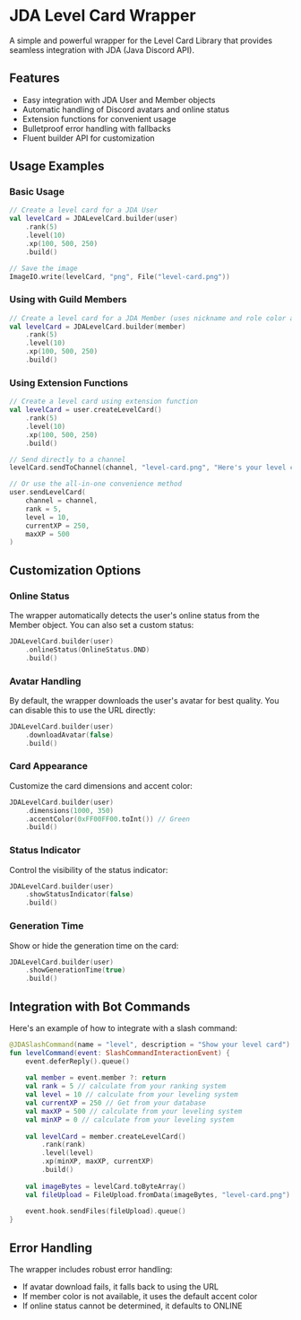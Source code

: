 # JDA Level Card Wrapper

A simple and powerful wrapper for the Level Card Library that provides seamless integration with JDA (Java Discord API).

## Features

- Easy integration with JDA User and Member objects
- Automatic handling of Discord avatars and online status
- Extension functions for convenient usage
- Bulletproof error handling with fallbacks
- Fluent builder API for customization

## Usage Examples

### Basic Usage

```kotlin
// Create a level card for a JDA User
val levelCard = JDALevelCard.builder(user)
    .rank(5)
    .level(10)
    .xp(100, 500, 250)
    .build()

// Save the image
ImageIO.write(levelCard, "png", File("level-card.png"))
```

### Using with Guild Members

```kotlin
// Create a level card for a JDA Member (uses nickname and role color automatically)
val levelCard = JDALevelCard.builder(member)
    .rank(5)
    .level(10)
    .xp(100, 500, 250)
    .build()
```

### Using Extension Functions

```kotlin
// Create a level card using extension function
val levelCard = user.createLevelCard()
    .rank(5)
    .level(10)
    .xp(100, 500, 250)
    .build()

// Send directly to a channel
levelCard.sendToChannel(channel, "level-card.png", "Here's your level card!")

// Or use the all-in-one convenience method
user.sendLevelCard(
    channel = channel,
    rank = 5,
    level = 10,
    currentXP = 250,
    maxXP = 500
)
```

## Customization Options

### Online Status

The wrapper automatically detects the user's online status from the Member object. You can also set a custom status:

```kotlin
JDALevelCard.builder(user)
    .onlineStatus(OnlineStatus.DND)
    .build()
```

### Avatar Handling

By default, the wrapper downloads the user's avatar for best quality. You can disable this to use the URL directly:

```kotlin
JDALevelCard.builder(user)
    .downloadAvatar(false)
    .build()
```

### Card Appearance

Customize the card dimensions and accent color:

```kotlin
JDALevelCard.builder(user)
    .dimensions(1000, 350)
    .accentColor(0xFF00FF00.toInt()) // Green
    .build()
```

### Status Indicator

Control the visibility of the status indicator:

```kotlin
JDALevelCard.builder(user)
    .showStatusIndicator(false)
    .build()
```

### Generation Time

Show or hide the generation time on the card:

```kotlin
JDALevelCard.builder(user)
    .showGenerationTime(true)
    .build()
```

## Integration with Bot Commands

Here's an example of how to integrate with a slash command:

```kotlin
@JDASlashCommand(name = "level", description = "Show your level card")
fun levelCommand(event: SlashCommandInteractionEvent) {
    event.deferReply().queue()
    
    val member = event.member ?: return
    val rank = 5 // calculate from your ranking system
    val level = 10 // calculate from your leveling system
    val currentXP = 250 // Get from your database
    val maxXP = 500 // calculate from your leveling system
    val minXP = 0 // calculate from your leveling system
    
    val levelCard = member.createLevelCard()
        .rank(rank)
        .level(level)
        .xp(minXP, maxXP, currentXP)
        .build()
    
    val imageBytes = levelCard.toByteArray()
    val fileUpload = FileUpload.fromData(imageBytes, "level-card.png")
    
    event.hook.sendFiles(fileUpload).queue()
}
```

## Error Handling

The wrapper includes robust error handling:

- If avatar download fails, it falls back to using the URL
- If member color is not available, it uses the default accent color
- If online status cannot be determined, it defaults to ONLINE
